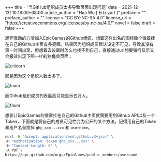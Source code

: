 +++
title = '当GitHub组织成员太多导致页面出现问题'
date = 2021-12-13T10:18:00+08:00
article_author = "Hao Wu [ Ertzizart ]"
preface = ""
preface_author = ""
license = "CC BY-NC-SA 4.0"
license_url = "https://creativecommons.org/licenses/by-nc-sa/4.0/"
novel = false
draft = false
+++

满怀激动的心情加入EpicGames的Github组织，想着这样出名的图标像个徽章挂在自己的Github主页有多亮眼。结果因为组织成员默认设定不可见，导致其没有第一时间出现，但想着去设置时怎么也找不到自己，直接通过url想要强行显示又会报错出现下图一样的独角兽页面：

![unicorn](/assets/pics/2021-12-13-epic-games-organization-unicorn/unicorn.png)

那是因为这个组织人数太多了。

![tnum](/assets/pics/2021-12-13-epic-games-organization-unicorn/tnum.png)

而Github组织成员列表最高只能显示五万人。

![fnum](/assets/pics/2021-12-13-epic-games-organization-unicorn/fnum.png)

想要让EpicGames的徽章挂在自己的Github主页就需要用到Github API以及一个Token，下面就是将自己的成员可见性变为公开的某个方法，记得用自己的Token和用户名替换掉 `ghp_xxx...xxx` 和 `username`。

```bash
curl -H "Accept: application/vnd.github.v3+json" \
-H "Authorization: token ghp_xxx...xxx" \
-H "Content-Length: 0" \
-X PUT \
https://api.github.com/orgs/EpicGames/public_members/username
```